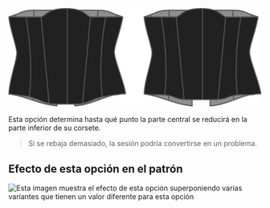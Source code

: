 ![La opción de gota frontal en la Catedral](./frontdrop.svg)

Esta opción determina hasta qué punto la parte central se reducirá en la parte inferior de su corsete.

> Si se rebaja demasiado, la sesión podría convertirse en un problema.

## Efecto de esta opción en el patrón

![Esta imagen muestra el efecto de esta opción superponiendo varias variantes que tienen un valor diferente para esta opción](cathrin\_frontdrop\_sample.svg "Efecto de esta opción en el patrón")
